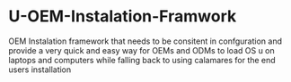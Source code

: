 U-OEM-Instalation-Framwork
==========================

OEM Instalation framework that needs to be consitent in confguration and provide a very quick and easy way for OEMs and ODMs to load OS u on laptops and computers while falling back to using calamares for the end users installation
